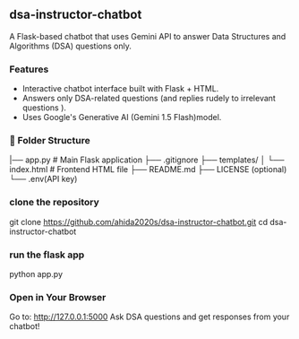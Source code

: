## dsa-instructor-chatbot
A Flask-based chatbot that uses Gemini API to answer Data Structures and Algorithms (DSA) questions only.

###  Features

- Interactive chatbot interface built with Flask + HTML.
- Answers only DSA-related questions (and replies rudely to irrelevant questions ).
- Uses Google's Generative AI (Gemini 1.5 Flash)model.

### 📂 Folder Structure
|── app.py # Main Flask application
├── .gitignore 
├── templates/
│ └── index.html # Frontend HTML file
├── README.md 
├── LICENSE (optional)
└── .env(API key)


### clone the repository
git clone https://github.com/ahida2020s/dsa-instructor-chatbot.git
cd dsa-instructor-chatbot


### run the flask app
python app.py

### Open in Your Browser
Go to: http://127.0.0.1:5000
Ask DSA questions and get responses from your chatbot!



